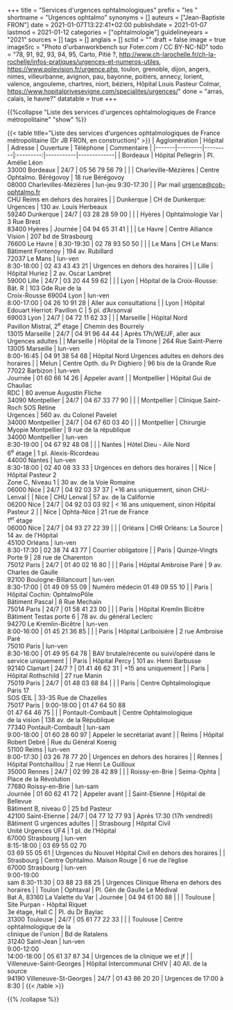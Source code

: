 +++
title = "Services d'urgences ophtalmologiques"
prefix = "les "
shortname = "Urgences ophtalmo"
synonyms = []
auteurs = ["Jean-Baptiste FRON"]
date = 2021-01-07T13:22:41+02:00
publishdate = 2021-01-07
lastmod = 2021-01-12
categories = ["ophtalmologie"]
guidelineyears = "2021"
sources = []
tags = []
anglais = []
sctid = ""
draft = false
image = true
imageSrc = "Photo d'urbanworkbench sur Foter.com / CC BY-NC-ND"
todo = "78, 91, 92, 93, 94, 95, Carto, Pitié ?, http://www.ch-larochelle.fr/ch-la-rochelle/infos-pratiques/urgences-et-numeros-utiles, https://www.polevision.fr/urgence.php, toulon, grenoble, dijon, angers, nimes, villeurbanne, avignon, pau, bayonne, poitiers, annecy, lorient, valence, angouleme, chartres, niort, béziers, Hôpital Louis Pasteur Colmar, https://www.hopitalprivesevigne.com/specialites/urgences/"
done = "arras, calais, le havre?"
datatable = true
+++

{{%collapse "Liste des services d'urgences ophtalmologiques de France métropolitaine" "show" %}}

{{< table title="Liste des services d'urgences ophtalmologiques de France métropolitaine (Dr JB FRON, en construction)" >}}
| Agglomération | Hôpital | Adresse | Ouverture | Téléphone | Commentaire |
|-------|---------|---------|:---------:|-----------|-------------|
| Bordeaux | Hôpital Pellegrin | Pl. Amélie Léon<br>33000 Bordeaux | 24/7 | 05 56 79 56 79 | |
| Charleville-Mézières | Centre Ophtalmo. Bérégovoy | 18 rue Bérégovoy<br>08000 Charlevilles-Mézières | lun-jeu 9:30-17:30 | | Par mail urgence@cob-ophtalmo.fr<br>CHU Reims en dehors des horaires |
| Dunkerque | CH de Dunkerque: Urgences | 130 av. Louis Herbeaux<br>59240 Dunkerque | 24/7 | 03 28 28 59 00 | |
| Hyères | Ophtalmologie Var | 3 Rue Brest<br>83400 Hyères | Journée | 04 94 65 31 41 | |
| Le Havre | Centre Alliance Vision | 207 bd de Strasbourg<br>76600 Le Havre | 8.30-19:30 | 02 78 93 50 50 | |
| Le Mans | CH Le Mans: Bâtiment Fontenoy | 194 av. Rubillard<br>72037 Le Mans | lun-ven<br>8:30-18:00 | 02 43 43 43 21 | Urgences en dehors des horaires |
| Lille | Hôpital Huriez | 2 av. Oscar Lambret<br>59000 Lille | 24/7 | 03 20 44 59 62 | |
| Lyon | Hôpital de la Croix-Rousse: Bât. R | 103 Gde Rue de la<br>Croix-Rousse 69004 Lyon | lun-ven<br>8:00-17:00 | 04 26 10 91 28 | Aller aux consultations |
| Lyon | Hôpital Edouart Herriot: Pavillon C | 5 pl. d’Arsonval<br>69003 Lyon | 24/7 | 04 72 11 62 33 | |
| Marseille | Hôpital Nord<br>Pavillon Mistral, 2<sup>e</sup> étage | Chemin des Bourrely<br>13015 Marseille | 24/7 | 04 91 96 44 44 | Après 17h/WE/JF, aller aux Urgences adultes |
| Marseille | Hôpital de la Timone | 264 Rue Saint-Pierre<br>13005 Marseille | lun-ven<br>8:00-16:45 | 04 91 38 54 68 | Hôpital Nord Urgences adultes en dehors des horaires |
| Melun | Centre Opth. du Pr Dighiero | 96 bis de la Grande Rue<br>77022 Barbizon | lun-ven<br>Journée | 01 60 66 14 26 | Appeler avant |
| Montpellier | Hôpital Gui de Chauliac<br>RDC | 80 avenue Augustin Fliche<br>34090 Montpellier | 24/7 | 04 67 33 77 90 | |
| Montpellier | Clinique Saint-Roch SOS Rétine<br>Urgences | 560 av. du Colonel Pavelet<br>34000 Montpellier | 24/7 | 04 67 60 03 40 | |
| Montpellier | Chirurgie Myopie Montpellier | 9 rue de la république<br>34000 Montpellier | lun-ven<br>8:30-19:00 | 04 67 92 48 08 | |
| Nantes | Hôtel Dieu - Aile Nord<br>6<sup>e</sup> étage | 1 pl. Alexis-Ricordeau<br>44000 Nantes | lun-ven<br>8:30-18:00 | 02 40 08 33 33 | Urgences en dehors des horaires |
| Nice | Hôpital Pasteur 2<br>Zone C, Niveau 1 | 30 av. de la Voie Romaine<br>06000 Nice | 24/7 | 04 92 03 37 37 | +16 ans uniquement, sinon CHU-Lenval |
| Nice | CHU Lenval | 57 av. de la Californie<br>06200 Nice | 24/7 | 04 92 03 03 92 | < 16 ans uniquement, sinon Hôpital Pasteur 2 |
| Nice | Ophta-Nice | 21 rue de France<br>1<sup>er</sup> étage<br>06000 Nice | 24/7 | 04 93 27 22 39 | |
| Orléans | CHR Orléans: La Source | 14 av. de l'Hôpital<br>45100 Orléans | lun-ven<br>8:30-17:30 | 02 38 74 43 77 | Courrier obligatoire |
| Paris | Quinze-Vingts<br>Porte 9 | 28 rue de Charenton<br>75012 Paris | 24/7 | 01 40 02 16 80 | |
| Paris | Hôpital Ambroise Paré | 9 av. Charles de Gaulle<br>92100 Boulogne-Billancourt | lun-ven<br>8:30-17:00 | 01 49 09 55 09 | Numéro médecin 01 49 09 55 10 |
| Paris | Hôpital Cochin: OphtalmoPôle<br>Bâtiment Pascal | 8 Rue Mechain<br>75014 Paris | 24/7 | 01 58 41 23 00 | |
| Paris | Hôpital Kremlin Bicêtre<br>Bâtiment Testas porte 6 | 78 av. du général Leclerc<br>94270 Le Kremlin-Bicêtre | lun-ven<br>8:00-16:00 | 01 45 21 36 85 | |
| Paris | Hôpital Lariboisière | 2 rue Ambroise Paré<br>75010 Paris | lun-ven<br>8:30-16:00 | 01 49 95 64 78 | BAV brutale/récente ou suivi/opéré dans le service uniquement |
| Paris | Hôpital Percy | 101 av. Henri Barbusse<br>92140 Clamart | 24/7 ? | 01 41 46 62 31 | +15 ans uniquement |
| Paris | Hôpital Rothschild | 27 rue Manin<br>75019 Paris | 24/7 | 01 48 03 68 84 | |
| Paris | Centre Ophtalmologique Paris 17<br>SOS ŒIL | 33-35 Rue de Chazelles<br>75017 Paris | 9:00-18:00 | 01 47 64 50 88<br>01 47 64 46 75 | |
| Pontault-Combault | Centre Ophtalmologique<br>de la vision | 138 av. de la République<br>77340 Pontault-Combault | lun-sam<br>9:00-18:00 | 01 60 28 60 97 | Appeler le secrétariat avant |
| Reims | Hôpital Robert Debré | Rue du Général Koenig<br>51100 Reims | lun-ven<br>8:00-17:30 | 03 26 78 77 20 | Urgences en dehors des horaires |
| Rennes | Hôpital Pontchaillou | 2 rue Henri Le Guilloux<br>35000 Rennes | 24/7 | 02 99 28 42 89 | |
| Roissy-en-Brie | Seima-Ophta | Place de la Révolution<br>77680 Roissy-en-Brie | lun-sam<br>Journée | 01 60 62 41 72 | Appeler avant |
| Saint-Etienne | Hôpital de Bellevue<br>Bâtiment B, niveau 0 | 25 bd Pasteur<br>42100 Saint-Etienne | 24/7 | 04 77 12 77 93 | Après 17:30 (17h vendredi) Bâtiment G urgences adultes |
| Strasbourg | Hôpital Civil<br>Unité Urgences UF4 | 1 pl. de l’Hôpital<br>67000 Strasbourg | lun-ven<br>8:15-18:00 | 03 69 55 02 70<br>03 69 55 05 61 | Urgences du Nouvel Hôpital Civil en dehors des horaires |
| Strasbourg | Centre Ophtalmo. Maison Rouge | 6 rue de l’église<br>67000 Strasbourg | lun-ven<br>9:00-19:00<br>sam 8:30-11:30 | 03 88 23 88 25 | Urgences Clinique Rhena en dehors des horaires |
| Toulon | Ophtaval | Pl. Gén de Gaulle Le Médival<br>Bat A, 83160 La Valette du Var | Journée | 04 94 61 00 88 | |
| Toulouse | Site Purpan - Hôpital Riquet<br>3e étage, Hall C | Pl. du Dr Baylac<br>31300 Toulouse | 24/7 | 05 61 77 22 33 | |
| Toulouse | Centre ophtalmologique de la<br>clinique de l'union | Bd de Ratalens<br>31240 Saint-Jean | lun-ven<br>9:00-12:00<br>14:00-18:00 | 05 61 37 87 34 | Urgences de la clinique we et jf |
| Villeneuve-Saint-Georges | Hôpital Intercommunal CHIV | 40 All. de la source<br>94190 Villeneuve-St-Georges | 24/7 | 01 43 86 20 20 | Urgences de 17:00 à 8:30 |
{{< /table >}}

{{% /collapse %}}
